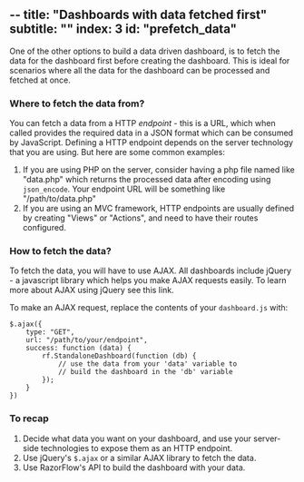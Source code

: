 --
title: "Dashboards with data fetched first"
subtitle: ""
index: 3
id: "prefetch_data"
--


One of the other options to build a data driven dashboard, is to fetch the data for the dashboard first before creating the dashboard. This is ideal for scenarios where all the data for the dashboard can be processed and fetched at once.

### Where to fetch the data from?

You can fetch a data from a HTTP *endpoint* - this is a URL, which when called provides the required data in a JSON format which can be consumed by JavaScript. Defining a HTTP endpoint depends on the server technology that you are using. But here are some common examples:

1. If you are using PHP on the server, consider having a php file named like "data.php" which returns the processed data after encoding using `json_encode`. Your endpoint URL will be something like "/path/to/data.php"
2. If you are using an MVC framework, HTTP endpoints are usually defined by creating "Views" or "Actions", and need to have their routes configured.

### How to fetch the data?

To fetch the data, you will have to use AJAX. All dashboards include jQuery - a javascript library which helps you make AJAX requests easily. To learn more about AJAX using jQuery see this link.

To make an AJAX request, replace the contents of your `dashboard.js` with:

~~~
$.ajax({
	type: "GET",
	url: "/path/to/your/endpoint",
	success: function (data) {
		rf.StandaloneDashboard(function (db) {
			// use the data from your 'data' variable to 
			// build the dashboard in the 'db' variable
		});
	}
})
~~~

### To recap

1. Decide what data you want on your dashboard, and use your server-side technologies to expose them as an HTTP endpoint.
2. Use jQuery's `$.ajax` or a similar AJAX library to fetch the data.
3. Use RazorFlow's API to build the dashboard with your data.
